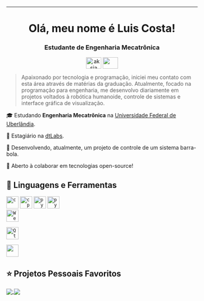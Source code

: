 
<hr>
<h1 align="center">Olá, meu nome é <strong>Luis Costa!</strong></bold></h1>
<h3 align="center">Estudante de Engenharia Mecatrônica</h3>
<p align="center">
<a href="https://www.instagram.com/luis_cmenezes/"target="blank"><img align="center" src="https://cdn.jsdelivr.net/npm/simple-icons@3.0.1/icons/instagram.svg" alt="aksia" height="30" width="40" /></a>
 <a href = "mailto: cmenezes.luis@gmail.com"><img align="center" src="https://simpleicons.org/icons/gmail.svg" height="30" width="40" /></a>
</p>

> Apaixonado por tecnologia e programação, iniciei meu contato com esta área através de matérias da graduação. Atualmente, focado na programação para engenharia, me desenvolvo diariamente em projetos voltados à robótica humanoide, controle de sistemas e interface gráfica de visualização.

🎓 Estudando **Engenharia Mecatrônica** na <a href="https://ufu.br/">Universidade Federal de Uberlãndia</a>.

💼 Estagiário na <a href="https://dt-labs.ai/"/>dtLabs</a>.

🔭 Desenvolvendo, atualmente, um projeto de controle de um sistema barra-bola.

💬 Aberto à colaborar em tecnologias open-source!

## 🚀 Linguagens e Ferramentas

<code><img height="32" src="https://cdn.iconscout.com/icon/free/png-512/c-programming-569564.png" alt="c"/></code>
<code><img height="32" src="https://upload.wikimedia.org/wikipedia/commons/thumb/1/18/ISO_C%2B%2B_Logo.svg/306px-ISO_C%2B%2B_Logo.svg.png?20170928190710" alt="cpp"/></code>
<code><img height="32" src="https://upload.wikimedia.org/wikipedia/commons/thumb/c/c3/Python-logo-notext.svg/115px-Python-logo-notext.svg.png?20220821155029" alt="python"/></code>
<code><img height="32" src="https://upload.wikimedia.org/wikipedia/commons/thumb/1/15/Robot_Operating_System_logo.svg/600px-Robot_Operating_System_logo.svg.png?20170325195234" alt="python"/></code>
<code> <img height="32" src="https://cyberbotics.com/assets/images/webots.png" alt="Webots" name="Webots"> </code>
<code> <img height="32" src="https://upload.wikimedia.org/wikipedia/commons/8/81/Qt_logo_neon_2022.svg" alt="Qt" name="Qt"> </code>
<code> <img height="32" src="https://upload.wikimedia.org/wikipedia/commons/9/9a/Visual_Studio_Code_1.35_icon.svg"> </code>

## ⭐ Projetos Pessoais Favoritos
<a href="https://github.com/luis-cmenezes/ball-beam">
  <img align="center" src="https://github-readme-stats.vercel.app/api/pin/?username=luis-cmenezes&repo=ball-beam&theme=light" />
</a>
<a href="https://github.com/luis-cmenezes/multithreading-C-multicore-computer">
  <img align="center" src="https://github-readme-stats.vercel.app/api/pin/?username=luis-cmenezes&repo=multithreading-C-multicore-computer&theme=light" />
</a>
